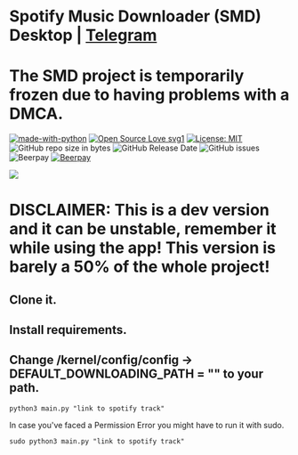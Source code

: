 # Spotify Music Downloader (SMD) Desktop | **<a href="https://t.me/SpotifyMusicDownloaderBot"><b>Telegram</b></a>**
# The SMD project is temporarily frozen due to having problems with a DMCA.
[![made-with-python](https://img.shields.io/badge/Made%20with-Python-1f425f.svg)](https://www.python.org/) [![Open Source Love svg1](https://badges.frapsoft.com/os/v1/open-source.svg?v=103)](https://github.com/ellerbrock/open-source-badges/) [![License: MIT](https://img.shields.io/badge/License-MIT-yellow.svg)](https://opensource.org/licenses/MIT) ![GitHub repo size in bytes](https://img.shields.io/github/repo-size/artyshko/smd.svg) ![GitHub Release Date](https://img.shields.io/github/release-date/artyshko/smd.svg) ![GitHub issues](https://img.shields.io/github/issues/artyshko/smd.svg) ![Beerpay](https://img.shields.io/beerpay/artyshko/smd.svg) [![Beerpay](https://beerpay.io/artyshko/smd/make-wish.svg?style=flat)](https://beerpay.io/artyshko/smd?focus=wish)

<img align="center" src="https://raw.githubusercontent.com/artyshko/smd/telegram/Data/9.png"> 

# DISCLAIMER: This is a dev version and it can be unstable, remember it while using the app! This version is barely a 50% of the whole project!
## Clone it. 
## Install requirements. 
## Change /kernel/config/config -> DEFAULT_DOWNLOADING_PATH = "" to your path.
```
python3 main.py "link to spotify track"
```
In case you've faced a Permission Error you might have to run it with sudo.
```
sudo python3 main.py "link to spotify track"
```
